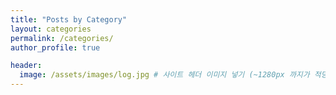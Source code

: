 ```yaml
---
title: "Posts by Category"
layout: categories
permalink: /categories/
author_profile: true

header:
  image: /assets/images/log.jpg # 사이트 헤더 이미지 넣기 (~1280px 까지가 적당함)
---
```


